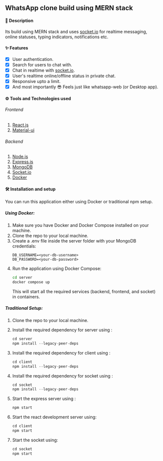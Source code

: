 ## <b>WhatsApp clone build using MERN stack</b>

#### 🧾 Description

Its build using MERN stack and uses <a href='https://socket.io/'>socket.io</a> for realtime messaging, online statuses, typing indicators, notifications etc.

#### ✨ Features

- [x] User authentication.
- [x] Search for users to chat with.
- [x] Chat in realtime with <a href='https://socket.io/'>socket.io</a>.
- [x] User's realtime online/offline status in private chat.
- [x] Responsive upto a limit.
- [x] And most importantly 😎 Feels just like whatsapp-web (or Desktop app).

#### ⚙ Tools and Technologies used

###### Frontend

1. [React.js](https://reactjs.org/)
2. [Material-ui](https://mui.com/)

###### Backend

1. [Node.js](https://nodejs.org/en/)
2. [Express.js](https://expressjs.com/)
3. [MongoDB](https://www.mongodb.com/)
4. [Socket.io](https://socket.io/)
5. [Docker](https://www.docker.com/)

#### 🛠 Installation and setup

You can run this application either using Docker or traditional npm setup.

##### Using Docker:

1. Make sure you have Docker and Docker Compose installed on your machine.
2. Clone the repo to your local machine.
3. Create a .env file inside the server folder with your MongoDB credentials:
   ```
   DB_USERNAME=<your-db-username>
   DB_PASSWORD=<your-db-password>
   ```
4. Run the application using Docker Compose:
   ```bash
   cd server
   docker compose up
   ```
   This will start all the required services (backend, frontend, and socket) in containers.

##### Traditional Setup:

1. Clone the repo to your local machine.
2. Install the required dependency for server using :

   ```javascript
   cd server
   npm install --legacy-peer-deps
   ```

3. Install the required dependency for client using :

   ```javascript
   cd client
   npm install --legacy-peer-deps
   ```

4. Install the required dependency for socket using :

   ```javascript
   cd socket
   npm install --legacy-peer-deps
   ```

5. Start the express server using :

   ```javascript
   npm start
   ```

6. Start the react development server using:

   ```javascript
   cd client
   npm start
   ```

7. Start the socket using:

   ```javascript
   cd socket
   npm start
   ```

